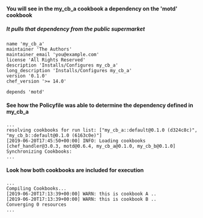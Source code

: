 #### You will see in the my_cb_a cookbook  a dependency on the 'motd' cookbook
##### It pulls that dependency from the public supermarket
```
name 'my_cb_a'
maintainer 'The Authors'
maintainer_email 'you@example.com'
license 'All Rights Reserved'
description 'Installs/Configures my_cb_a'
long_description 'Installs/Configures my_cb_a'
version '0.1.0'
chef_version '>= 14.0'

depends 'motd'
```

#### See how the Policyfile was able to determine the dependency defined in my_cb_a
```
...
resolving cookbooks for run list: ["my_cb_a::default@0.1.0 (d324c8c)", "my_cb_b::default@0.1.0 (6163c0e)"]
[2019-06-20T17:45:50+00:00] INFO: Loading cookbooks [chef_handler@3.0.3, motd@0.6.4, my_cb_a@0.1.0, my_cb_b@0.1.0]
Synchronizing Cookbooks:
...
```

#### Look how both cookbooks are included for execution
```
...
Compiling Cookbooks...
[2019-06-20T17:13:39+00:00] WARN: this is cookbook A ..
[2019-06-20T17:13:39+00:00] WARN: this is cookbook B ..
Converging 0 resources
...
```
